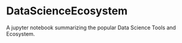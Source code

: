 # DataScienceEcosystem
A jupyter notebook summarizing the popular Data Science Tools and Ecosystem.
